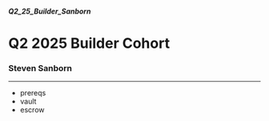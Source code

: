##### Q2_25_Builder_Sanborn

# Q2 2025 Builder Cohort
### Steven Sanborn

***


* prereqs
* vault
* escrow

